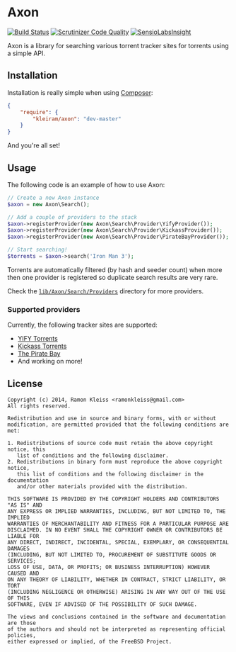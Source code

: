 # Axon

[![Build Status](https://travis-ci.org/kleiram/Axon.svg?branch=master)](https://travis-ci.org/kleiram/Axon)
[![Scrutinizer Code Quality](https://scrutinizer-ci.com/g/kleiram/Axon/badges/quality-score.png?s=8441141c26d504c5f74522e06ee266889d61e47f)](https://scrutinizer-ci.com/g/kleiram/Axon/)
[![SensioLabsInsight](https://insight.sensiolabs.com/projects/02520173-4779-49a9-b6b1-a31f51e04f55/mini.png)](https://insight.sensiolabs.com/projects/02520173-4779-49a9-b6b1-a31f51e04f55)

Axon is a library for searching various torrent tracker sites for torrents using
a simple API.

## Installation

Installation is really simple when using [Composer](http://getcomposer.org):

```json
{
    "require": {
        "kleiram/axon": "dev-master"
    }
}
```

And you're all set!

## Usage

The following code is an example of how to use Axon:

```php
// Create a new Axon instance
$axon = new Axon\Search();

// Add a couple of providers to the stack
$axon->registerProvider(new Axon\Search\Provider\YifyProvider());
$axon->registerProvider(new Axon\Search\Provider\KickassProvider());
$axon->registerProvider(new Axon\Search\Provider\PirateBayProvider());

// Start searching!
$torrents = $axon->search('Iron Man 3');
```

Torrents are automatically filtered (by hash and seeder count) when more then
one provider is registered so duplicate search results are very rare.

Check the [`lib/Axon/Search/Providers`](https://github.com/kleiram/axon/tree/master/lib/Axon/Search/Providers)
directory for more providers.

### Supported providers

Currently, the following tracker sites are supported:

 - [YIFY Torrents](https://github.com/kleiram/axon/blob/master/lib/Axon/Search/Provider/YifyProvider.php)
 - [Kickass Torrents](https://github.com/kleiram/axon/blob/master/lib/Axon/Search/Provider/KickassProvider.php)
 - [The Pirate Bay](https://github.com/kleiram/axon/blob/master/lib/Axon/Search/Provider/PirateBayProvider.php)
 - And working on more!

## License

```
Copyright (c) 2014, Ramon Kleiss <ramonkleiss@gmail.com>
All rights reserved.

Redistribution and use in source and binary forms, with or without
modification, are permitted provided that the following conditions are met:

1. Redistributions of source code must retain the above copyright notice, this
   list of conditions and the following disclaimer.
2. Redistributions in binary form must reproduce the above copyright notice,
   this list of conditions and the following disclaimer in the documentation
   and/or other materials provided with the distribution.

THIS SOFTWARE IS PROVIDED BY THE COPYRIGHT HOLDERS AND CONTRIBUTORS "AS IS" AND
ANY EXPRESS OR IMPLIED WARRANTIES, INCLUDING, BUT NOT LIMITED TO, THE IMPLIED
WARRANTIES OF MERCHANTABILITY AND FITNESS FOR A PARTICULAR PURPOSE ARE
DISCLAIMED. IN NO EVENT SHALL THE COPYRIGHT OWNER OR CONTRIBUTORS BE LIABLE FOR
ANY DIRECT, INDIRECT, INCIDENTAL, SPECIAL, EXEMPLARY, OR CONSEQUENTIAL DAMAGES
(INCLUDING, BUT NOT LIMITED TO, PROCUREMENT OF SUBSTITUTE GOODS OR SERVICES;
LOSS OF USE, DATA, OR PROFITS; OR BUSINESS INTERRUPTION) HOWEVER CAUSED AND
ON ANY THEORY OF LIABILITY, WHETHER IN CONTRACT, STRICT LIABILITY, OR TORT
(INCLUDING NEGLIGENCE OR OTHERWISE) ARISING IN ANY WAY OUT OF THE USE OF THIS
SOFTWARE, EVEN IF ADVISED OF THE POSSIBILITY OF SUCH DAMAGE.

The views and conclusions contained in the software and documentation are those
of the authors and should not be interpreted as representing official policies,
either expressed or implied, of the FreeBSD Project.
```
